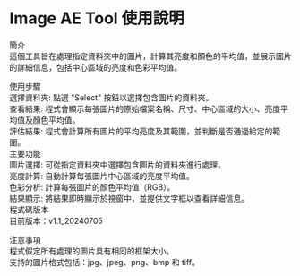 # Image AE Tool 使用說明  
簡介  
這個工具旨在處理指定資料夾中的圖片，計算其亮度和顏色的平均值，並展示圖片的詳細信息，包括中心區域的亮度和色彩平均值。  
  
使用步驟  
選擇資料夾: 點選 "Select" 按鈕以選擇包含圖片的資料夾。  
查看結果: 程式會顯示每張圖片的原始檔案名稱、尺寸、中心區域的大小、亮度平均值及顏色平均值。  
評估結果: 程式會計算所有圖片的平均亮度及其範圍，並判斷是否通過給定的範圍。  
主要功能  
圖片選擇: 可從指定資料夾中選擇包含圖片的資料夾進行處理。  
亮度計算: 自動計算每張圖片中心區域的亮度平均值。  
色彩分析: 計算每張圖片的顏色平均值（RGB）。  
結果顯示: 將結果即時顯示於視窗中，並提供文字框以查看詳細信息。  
程式碼版本  
目前版本：v1.1_20240705    
  
注意事項  
程式假定所有處理的圖片具有相同的框架大小。  
支持的圖片格式包括：jpg、jpeg、png、bmp 和 tiff。  
